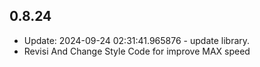 ## 0.8.24

- Update: 2024-09-24 02:31:41.965876 - update library.
- Revisi And Change Style Code for improve MAX speed 
